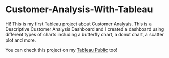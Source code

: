 # Customer-Analysis-With-Tableau
Hi! This is my first Tableau project about Customer Analysis. This is a Descriptive Customer Analysis Dashboard and I created a dashboard using different types of charts including a butterfly chart, a donut chart, a scatter plot and more.

You can check this project on my [Tableau Public](https://public.tableau.com/app/profile/auliannee) too!
